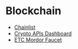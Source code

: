 # Blockchain

* [Chainlist](https://chainlist.org/)
* [Crypto APIs Dashboard](https://my.cryptoapis.io/)
* [ETC Mordor Faucet](https://easy.hebeswap.com/#/faucet)
